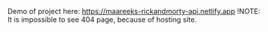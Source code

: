 Demo of project here:
https://maareeks-rickandmorty-api.netlify.app
!NOTE: It is impossible to see 404 page, because of hosting site.
